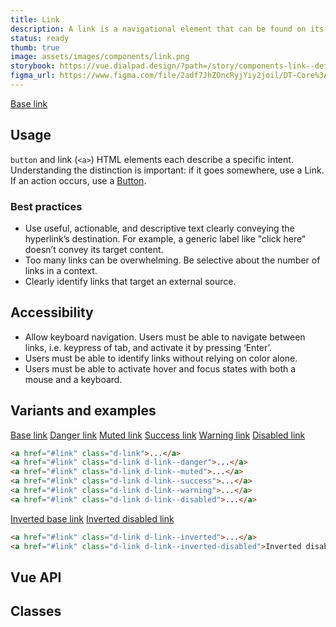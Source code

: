 ```yaml
---
title: Link
description: A link is a navigational element that can be found on its own, within other text, or directly following content.
status: ready
thumb: true
image: assets/images/components/link.png
storybook: https://vue.dialpad.design/?path=/story/components-link--default
figma_url: https://www.figma.com/file/2adf7JhZOncRyjYiy2joil/DT-Core%3A-Components-7?node-id=8919%3A21226&viewport=-746%2C-197%2C1.41&t=xHutRjwo1o5zMTgT-11
---
```

<code-well-header>
  <a href="#link" class="d-link">Base link</a>
</code-well-header>

<!-- <component-combinator component-name="DtLink" /> -->

## Usage

`button` and link (`<a>`) HTML elements each describe a specific intent. Understanding the distinction is important: if it goes somewhere, use a Link. If an action occurs, use a [Button](button.md).

<dialtone-usage>
<template #do>

- Use for navigating between destinations.
</template>
<template #dont>

- Use for actions, instead use a [Button](button.md).
</template>
</dialtone-usage>

### Best practices

- Use useful, actionable, and descriptive text clearly conveying the hyperlink’s destination. For example, a generic label like "click here" doesn’t convey its target content.
- Too many links can be overwhelming. Be selective about the number of links in a context.
- Clearly identify links that target an external source.

## Accessibility

- Allow keyboard navigation. Users must be able to navigate between links, i.e. keypress of tab, and activate it by pressing ‘Enter’.
- Users must be able to identify links without relying on color alone.
- Users must be able to activate hover and focus states with both a mouse and a keyboard.

## Variants and examples

<code-well-header>
  <a href="#link" class="d-link">Base link</a>
  <a href="#link" class="d-link d-link--danger">Danger link</a>
  <a href="#link" class="d-link d-link--muted">Muted link</a>
  <a href="#link" class="d-link d-link--success">Success link</a>
  <a href="#link" class="d-link d-link--warning">Warning link</a>
  <a href="#link" class="d-link d-link--disabled">Disabled link</a>
</code-well-header>

```html
<a href="#link" class="d-link">...</a>
<a href="#link" class="d-link d-link--danger">...</a>
<a href="#link" class="d-link d-link--muted">...</a>
<a href="#link" class="d-link d-link--success">...</a>
<a href="#link" class="d-link d-link--warning">...</a>
<a href="#link" class="d-link d-link--disabled">...</a>
```

<code-well-header bgclass="d-bgc-contrast">
  <a href="#link" class="d-link d-link--inverted">Inverted base link</a>
  <a href="#link" class="d-link d-link--inverted-disabled">Inverted disabled link</a>
</code-well-header>

```html
<a href="#link" class="d-link d-link--inverted">...</a>
<a href="#link" class="d-link d-link--inverted-disabled">Inverted disabled link</a>
```

## Vue API

<component-vue-table component-name="link" />

## Classes

<component-class-table component-name="link"></component-class-table>

<script setup>
  import DialtoneUsage from '@baseComponents/DialtoneUsage.vue';
</script>

